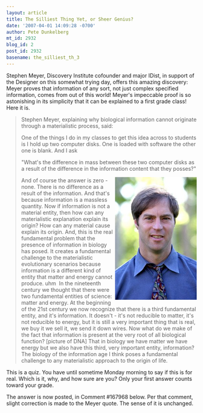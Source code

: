 ```yaml
---
layout: article
title: The Silliest Thing Yet, or Sheer Genius?
date: '2007-04-01 14:09:28 -0700'
author: Pete Dunkelberg
mt_id: 2932
blog_id: 2
post_id: 2932
basename: the_silliest_th_3
---
```

Stephen Meyer, Discovery Institute cofounder and major IDist, in support of the Designer on this somewhat trying day, offers this amazing discovery: Meyer proves that information of any sort, not just complex specified information, comes from out of this world!  Meyer's impeccable proof is so astonishing in its simplicity that it can be explained to a first grade class!  Here it is. 

> Stephen Meyer, explaining why biological information cannot originate through a materialistic process, said:
> 
> One of the things I do in my classes to get this idea across to students is I hold up two computer disks.  One is loaded with software the other one is blank.  And I ask
> 
> "What's the difference in mass between these two computer disks as a result of the difference in the information content that they posses?"
> 
> <img src="/uploads/2007/Stephen_Meyer.jpg" alt="Meyer of Disco" style="float:right;" />
> 
> And of course the answer is zero - none. There is no difference as a result of the information.  And that's because information is a massless quantity.  Now if information is not a material entity, then how can any materialistic explanation explain its origin?  How can any material cause explain its origin.  And, this is the real fundamental problem that the presence of information in biology has posed.  It creates a fundamental challenge to the materialistic evolutionary scenarios because information is a different kind of entity that matter and energy cannot produce. uhm&nbsp;  In the nineteenth century we thought that there were two fundamental entities of science: matter and energy.  At the beginning of the 21st century we now recognize that there is a third fundamental entity, and it's information.  It doesn't - it's not reducible to matter, it's not reducible to energy, but it is still a very important thing that is real, we buy it we sell it, we send it down wires.  Now what do we make of the fact that information is present at the very root of all biological function?  \[picture of DNA\]  That in biology we have matter we have energy but we also have this third, very important entity, information?  The biology of the information age I think poses a fundamental challenge to any materialistic approach to the origin of life.

This is  a quiz.  You have until sometime Monday morning to say if this is for real. Which is it, why, and how sure are you?  Only your first answer counts toward your grade. 

The answer is now posted, in  Comment #167968 below.  Per that comment, slight correction is made to the Meyer quote.  The sense of it is unchanged.
